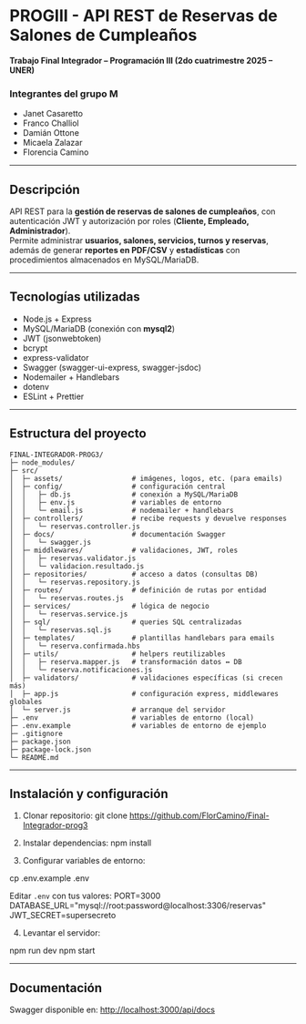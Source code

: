 # PROGIII - API REST de Reservas de Salones de Cumpleaños

**Trabajo Final Integrador – Programación III (2do cuatrimestre 2025 – UNER)**

### Integrantes del grupo M

- Janet Casaretto
- Franco Challiol
- Damián Ottone
- Micaela Zalazar
- Florencia Camino

---

## Descripción

API REST para la **gestión de reservas de salones de cumpleaños**, con autenticación JWT y autorización por roles (**Cliente, Empleado, Administrador**).  
Permite administrar **usuarios, salones, servicios, turnos y reservas**, además de generar **reportes en PDF/CSV** y **estadísticas** con procedimientos almacenados en MySQL/MariaDB.

---

## Tecnologías utilizadas

- Node.js + Express
- MySQL/MariaDB (conexión con **mysql2**)
- JWT (jsonwebtoken)
- bcrypt
- express-validator
- Swagger (swagger-ui-express, swagger-jsdoc)
- Nodemailer + Handlebars
- dotenv
- ESLint + Prettier

---

## Estructura del proyecto

```
FINAL-INTEGRADOR-PROG3/
├─ node_modules/
├─ src/
│  ├─ assets/                 # imágenes, logos, etc. (para emails)
│  ├─ config/                 # configuración central
│  │   ├─ db.js               # conexión a MySQL/MariaDB
│  │   ├─ env.js              # variables de entorno
│  │   └─ email.js            # nodemailer + handlebars
│  ├─ controllers/            # recibe requests y devuelve responses
│  │   └─ reservas.controller.js
│  ├─ docs/                   # documentación Swagger
│  │   └─ swagger.js
│  ├─ middlewares/            # validaciones, JWT, roles
│  │   ├─ reservas.validator.js
│  │   └─ validacion.resultado.js
│  ├─ repositories/           # acceso a datos (consultas DB)
│  │   └─ reservas.repository.js
│  ├─ routes/                 # definición de rutas por entidad
│  │   └─ reservas.routes.js
│  ├─ services/               # lógica de negocio
│  │   └─ reservas.service.js
│  ├─ sql/                    # queries SQL centralizadas
│  │   └─ reservas.sql.js
│  ├─ templates/              # plantillas handlebars para emails
│  │   └─ reserva.confirmada.hbs
│  ├─ utils/                  # helpers reutilizables
│  │   ├─ reserva.mapper.js   # transformación datos ↔ DB
│  │   └─ reserva.notificaciones.js
│  ├─ validators/             # validaciones específicas (si crecen más)
│  ├─ app.js                  # configuración express, middlewares globales
│  └─ server.js               # arranque del servidor
├─ .env                       # variables de entorno (local)
├─ .env.example               # variables de entorno de ejemplo
├─ .gitignore
├─ package.json
├─ package-lock.json
└─ README.md
```

---

## Instalación y configuración

1. Clonar repositorio:
   git clone https://github.com/FlorCamino/Final-Integrador-prog3

2. Instalar dependencias:
   npm install

3. Configurar variables de entorno:

cp .env.example .env

Editar `.env` con tus valores:
PORT=3000
DATABASE_URL="mysql://root:password@localhost:3306/reservas"
JWT_SECRET=supersecreto

4. Levantar el servidor:

npm run dev
npm start

---

## Documentación

Swagger disponible en:
[http://localhost:3000/api/docs](http://localhost:3000/api/docs)
